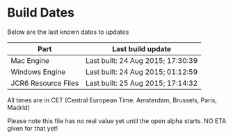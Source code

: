 # Build Dates

Below are the last known dates to updates

Part | Last build update
-----|-----
Mac Engine | Last built: 24 Aug 2015; 17:30:39
Windows Engine | Last built: 24 Aug 2015; 01:12:59
JCR6 Resource Files | Last built: 25 Aug 2015; 17:14:32
All times are in CET (Central European Time: Amsterdam, Brussels, Paris, Madrid)


Please note this file has no real value yet until the open alpha starts. NO ETA given for that yet!
